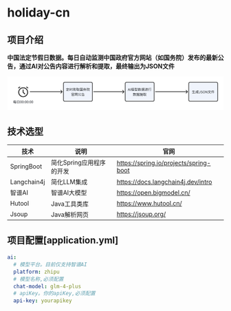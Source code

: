 # holiday-cn

## 项目介绍

**中国法定节假日数据。每日自动监测中国政府官方网站（如国务院）发布的最新公告，通过AI对公告内容进行解析和提取，最终输出为JSON文件**

![](./docs/流程图.png)



## 技术选型

| 技术        | 说明                     | 官网                                   |
| ----------- | ------------------------ | -------------------------------------- |
| SpringBoot  | 简化Spring应用程序的开发 | https://spring.io/projects/spring-boot |
| Langchain4j | 简化LLM集成              | https://docs.langchain4j.dev/intro     |
| 智谱AI      | 智谱AI大模型             | https://open.bigmodel.cn/              |
| Hutool      | Java工具类库             | https://www.hutool.cn/                 |
| Jsoup       | Java解析网页             | https://jsoup.org/                     |

## 项目配置[application.yml]

~~~yml
ai:
  # 模型平台。目前仅支持智谱AI
  platform: zhipu
  # 模型名称,必须配置
  chat-model: glm-4-plus
  # apiKey。你的apiKey,必须配置
  api-key: yourapikey

~~~

